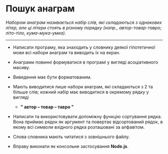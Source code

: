# Пошук анаграм

*Набором анаграм називається набір слів, які складаються з однакових літер, але ці літери 
стоять в різному порядку (напр., автор-товар-тавро; літо-тіло, кума-мука-умка).*

---
 - Написати програму, яка знаходить у словнику деякої гіпотетичної мови всі набори анаграм та виводить їх на екран.
 - Анаграми повинні формуватися в програмі у вигляді асоціативного масиву.
 - Виведення має бути форматованим. 
 - Мають виводитися лише набори анаграм, які складаються з 2 та більше слів; кожний набір має виводитися в окремому рядку у вигляді
    - **" автор – товар – тавро "**

 - Написати та використовувати допоміжну функцію сортування рядка. Вона приймає рядок як аргумент та повертає відсортований рядок, в якому всі символи вхідного рядка розташовані за алфавітом.
 - Слова словника мають читатися з зовнішнього файлу.
 - Вправу виконати як консольне застосування **Node.js**.
